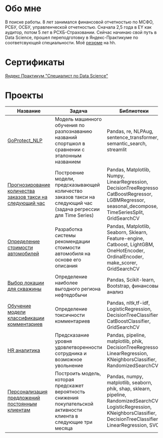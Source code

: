 # Обо мне
В поиске работы.
8 лет занимался финансовой отчетностью по МСФО, РСБУ, ОСБУ, управленческой отчетностью. Сначала 2,5 года в EY как аудитор, потом 5 лет в РСХБ-Страховании. Сейчас начинаю свой путь в Data Science, прошел переподготовку в Яндекс-Практикуме по соответсвующей специальности. 
Моё [резюме](https://istria.hh.ru/resume/7aa71024ff08440c890039ed1f567155397174) на hh.

# Сертификаты
[Яндекс Практикум "Специалист по Data Science"](https://github.com/kshaplyko/kshaplyko/blob/main/Переподготовка%20ЯП%20Data%20Science.pdf)

# Проекты

| Название | Задача | Библиотеки |
|---|---|---|
| [GoProtect_NLP](https://github.com/kshaplyko/GoProtect_NLP.git) | Модель машинного обучения по разпознаванию названий спортшкол в сравнении с эталонным названием | Pandas, re, NLPAug, sentence_transformer, semantic_search, streamlit |
| [Прогнозирование количества заказов такси на следующий час](https://github.com/kshaplyko/prediction_taxi_orders.git) | Построение модели, предсказывающей количество заказов такси на следующий час (задача регрессии для Time Series) | Pandas, Matplotlib, Numpy, LinearRegression, DecisionTreeRegressor, CatBoostRegressor, LGBMRegressor, seasonal_decompose, TimeSeriesSplit, GridSearchCV|
|[Определение стоимости автомобилей](https://github.com/kshaplyko/prediction_car_price.git) | Разработка системы рекомендации стоимости автомобиля на основе его описания | Pandas, Matplotlib, Seaborn, Sklearn, Feature-engine, Catboost, LightGBM, OneHotEncoder, OrdinalEncoder, make_scorer, GridSearchCV |
|[Выбор локации для скважины](https://github.com/kshaplyko/location_for_oil_well.git) | Определение наиболее выгодного региона нефтедобычи |Pandas, Scikit-learn, Bootstrap, финансовый анализ|
| [Обучение модели классификации комментариев](https://github.com/kshaplyko/toxic_comments.git) | Определение токсичности комментариев | Pandas, nltk,tf-idf, LogisticRegression, DecisionTreeClassifier, CatBoostClassifier, GridSearchCV|
|[HR аналитика](https://github.com/kshaplyko/hr_analytics.git) | Предсказание уровня удовлетворенности сотрудника и возможное увольнение | Pandas, pipeline, matplotlib, phik, DecisionTreeRegressor, LinearRegression, KNeighborsClassifier, RandomizedSearchCV |
| [Персонализация предложений постоянным клиентам](https://github.com/kshaplyko/learning_with_teacher.git)| Построить модель, которая предскажет вероятность снижения покупательской активности клиента в следующие три месяца | Pandas, numpy, matplotlib, seaborn, phik, shap, sklearn, pipeline, RandomizedSearchCV, LogisticRegression, KNeighborsClassifier, DecisionTreeClassifier, LinearRegression, SVC |
